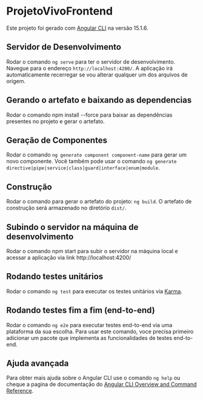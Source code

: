 # ProjetoVivoFrontend

Este projeto foi gerado com [Angular CLI](https://github.com/angular/angular-cli) na versão 15.1.6.

## Servidor de Desenvolvimento

Rodar o comando `ng serve` para ter o servidor de desenvolvimento. Navegue para o endereço `http://localhost:4200/`. A aplicação irá automaticamente recerregar se vou alterar qualquer um dos arquivos de origem.

## Gerando o artefato e baixando as dependencias

Rodar o comando npm install --force para baixar as dependências presentes no projeto e gerar o artefato.

## Geração de Componentes

Rodar o comando `ng generate component component-name` para gerar um novo componente. Você também pode usar o comando `ng generate directive|pipe|service|class|guard|interface|enum|module`.

## Construção

Rodar o comando para gerar o artefato do projeto: `ng build`. O artefato de construção será armazenado no diretório `dist/`.

## Subindo o servidor na máquina de desenvolvimento

Rodar o comando npm start para subir o servidor na máquina local e acessar a aplicação via link http://localhost:4200/

## Rodando testes unitários

Rodar o comando `ng test` para executar os testes unitários via [Karma](https://karma-runner.github.io).

## Rodando testes fim a fim (end-to-end)

Rodar o comando `ng e2e` para executar testes end-to-end via uma plataforma da sua escolha. Para usar este comando, voce precisa primeiro adicionar um pacote que implementa as funcionalidades de testes end-to-end.

## Ajuda avançada 

Para obter mais ajuda sobre o Angular CLI use o comando `ng help` ou cheque a pagina de documentação do [Angular CLI Overview and Command Reference](https://angular.io/cli).
